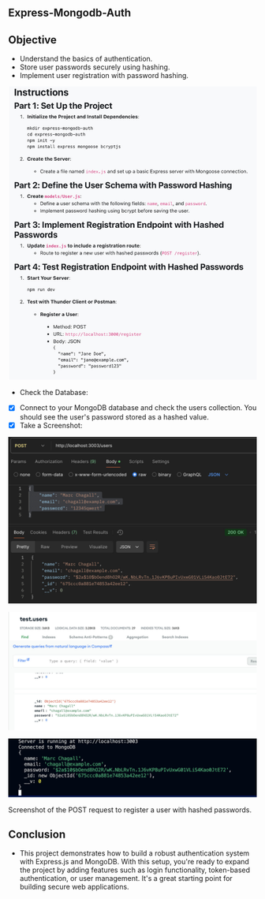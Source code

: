 ## **Express-Mongodb-Auth**

## **Objective**
- Understand the basics of authentication.
- Store user passwords securely using hashing.
- Implement user registration with password hashing.

![Alt text](imgs/instructions.jpg)

- Check the Database:

- [x] Connect to your MongoDB database and check the users collection. You should see the user's password stored as a hashed value.
- [x] Take a Screenshot:

![Alt text](imgs/post.jpg)

![Alt text](imgs/test.jpg)

![Alt text](imgs/server.jpg)

Screenshot of the POST request to register a user with hashed passwords.

## **Conclusion**
- This project demonstrates how to build a robust authentication system with Express.js and MongoDB. With this setup, you're ready to expand the project by adding features such as login functionality, token-based authentication, or user management. It's a great starting point for building secure web applications.
